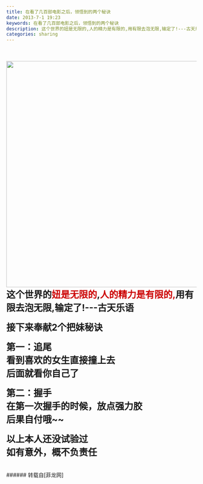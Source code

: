 ```yaml
---
title: 在看了几百部电影之后，领悟到的两个秘诀
date: 2013-7-1 19:23
keywords: 在看了几百部电影之后，领悟到的两个秘诀
description: 这个世界的妞是无限的,人的精力是有限的,用有限去泡无限,输定了!---古天乐语接下来奉献2个把妹秘诀第一：追尾看到喜欢的女生直接撞上去后面就看你自己了第二：握手在第一次握手的时候，放点强力胶后果自付哦~~以上本人还没试验过如有意外，概不负责任
categories: sharing
---
```

<td class="t_f" id="postmessage_13875">

<br/>
<br/>

<img aid="5249" class="zoom" data-cf-modified-4519c1f594dce2645fdd798b-="" file="data/attachment/forum/201307/01/192051liqg5zyasyyap993.jpg" id="aimg_5249" inpost="1" onclick="" onmouseover="" src="http://www.flw.ph/data/attachment/forum/201307/01/192051liqg5zyasyyap993.jpg" width="600" zoomfile="data/attachment/forum/201307/01/192051liqg5zyasyyap993.jpg"/>


<br/>
<font size="5"><strong>这个世界的<font color="#cc0000">妞是无限的</font>,<font color="#cc0000">人的精力是有限的,</font>用有限去泡无限,输定了!---古天乐语</strong></font><br/>
<br/>
<strong><font size="5">接下来奉献2个把妹秘诀</font></strong><br/>
<br/>
<strong><font size="5">第一：追尾</font></strong><br/>
<strong><font size="5">看到喜欢的女生直接撞上去</font></strong><br/>
<strong><font size="5">后面就看你自己了</font></strong><br/>
<br/>
<strong><font size="5">第二：握手</font></strong><br/>
<strong><font size="5">在第一次握手的时候，放点强力胶</font></strong><br/>
<strong><font size="5">后果自付哦~~</font></strong><br/>
<br/>
<strong><font size="5">以上本人还没试验过</font></strong><br/>
<strong><font size="5">如有意外，概不负责任</font></strong><br/>
<br/>
<br/>
</td>
###### 转载自[菲龙网]
